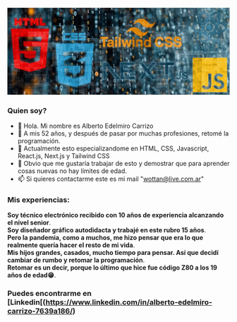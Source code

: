 ![mi imagen](/Header01.jpg)

### Quien soy?

- 👋 Hola. Mi nombre es Alberto Edelmiro Carrizo
- 👀 A mis 52 años, y después de pasar por muchas profesiones, retomé la programación.
- 🌱 Actualmente esto especializandome en HTML, CSS, Javascript, React.js, Next.js y Tailwind CSS
- 💞️ Obvio que me gustaría trabajar de esto y demostrar que para aprender cosas nuevas no hay límites de edad.
- 📫 Si quieres contactarme este es mi mail "wottan@live.com.ar"

### Mis experiencias:

**Soy técnico electrónico recibido con 10 años de experiencia alcanzando el nivel senior**.  
**Soy diseñador gráfico autodidacta y trabajé en este rubro 15 años**.  
**Pero la pandemia, como a muchos, me hizo pensar que era lo que realmente quería hacer el resto de mi vida**.  
**Mis hijos grandes, casados, mucho tiempo para pensar. Así que decidí cambiar de rumbo y retomar la programación**.  
**Retomar es un decir, porque lo último que hice fue código Z80 a los 19 años de edad😁**.  

### Puedes encontrarme en [Linkedin[(https://www.linkedin.com/in/alberto-edelmiro-carrizo-7639a186/)

